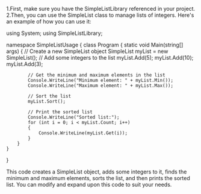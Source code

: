 1.First, make sure you have the SimpleListLibrary referenced in your project.
2.Then, you can use the SimpleList class to manage lists of integers. Here's an example of how you can use it:


using System;
using SimpleListLibrary;

namespace SimpleListUsage
{
    class Program
    {
        static void Main(string[] args)
        {
            // Create a new SimpleList object
            SimpleList myList = new SimpleList();
            // Add some integers to the list
            myList.Add(5);
            myList.Add(10);
            myList.Add(3);

            // Get the minimum and maximum elements in the list
            Console.WriteLine("Minimum element: " + myList.Min());
            Console.WriteLine("Maximum element: " + myList.Max());

            // Sort the list
            myList.Sort();

            // Print the sorted list
            Console.WriteLine("Sorted list:");
            for (int i = 0; i < myList.Count; i++)
            {
                Console.WriteLine(myList.Get(i));
            }
        }
    }
}

This code creates a SimpleList object, adds some integers to it, finds the minimum and maximum elements, sorts the list, and then prints the sorted list. You can modify and expand upon this code to suit your needs.
